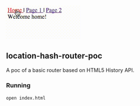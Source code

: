 ![preview](preview.gif)
## location-hash-router-poc
A poc of a basic router based on HTML5 History API.

### Running
```
open index.html
```